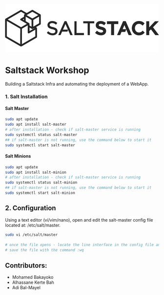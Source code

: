 ![](img/saltstack-logo.png?raw=true)

# Saltstack Workshop

Building a Saltstack Infra and automating the deployment of a WebApp.

### 1. Salt Installation

#### Salt Master

```bash
sudo apt update
sudo apt install salt-master
# after installation - check if salt-master service is running
sudo systemctl status salt-master
## if salt-master is not running, use the command below to start it
sudo systemctl start salt-master
```

#### Salt Minions

```bash
sudo apt update
sudo apt install salt-minion
# after installation - check if salt-master service is running
sudo systemctl status salt-minion
## if salt-master is not running, use the command below to start it
sudo systemctl start salt-minion
```

## 2. Configuration

Using a text editor (vi/vim/nano), open and edit the salt-master config file located at: /etc/salt/master.

```bash
sudo vi /etc/salt/master

# once the file opens - locate the line interface in the config file and set it to your subnet or 0.0.0.0
# save the file with the command :wq
```

## Contributors:

- Mohamed Bakayoko
- Alhassane Kerte Bah
- Adi Bal-Mayel

